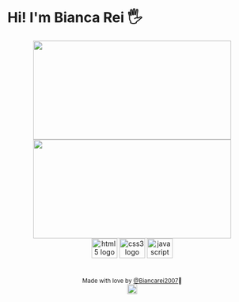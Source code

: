 # Hi! I'm Bianca Rei 🖐️

<div align="center">

 <div>
 <div>
    <img height="200px" width="400px" src="https://github-readme-stats.vercel.app/api?username=Biancarei2007&show_icons=true&include_all_commits=true&count_private=true&hide_border=true&title_color=9400D3&icon_color=9400D3&text_color=c9d1d9&bg_color=0d1117"/>
    <img height="200px" width="400px" src="https://github-readme-stats.vercel.app/api/top-langs/?username=Biancarei2007&layout=compact&langs_count=7&hide_border=true&title_color=FFF&icon_color=66cc00&text_color=fff&bg_color=0d1117"/>
 </div>

  <div> 
    <img src="https://cdn.jsdelivr.net/gh/devicons/devicon/icons/html5/html5-original.svg" height="40" width="52" alt="html5 logo" />
    <img src="https://cdn.jsdelivr.net/gh/devicons/devicon/icons/css3/css3-original.svg" height="40" width="52" alt="css3 logo" />
    <img src="https://cdn.jsdelivr.net/gh/devicons/devicon/icons/javascript/javascript-original.svg" height="40" width="52" alt="javascript logo" />
  </div> 


 ##

  <div align="center">

  <sub>Made with love by <a href="https://portfolio-novo-gamma.vercel.app/" target="_blank">@Biancarei2007<a>💜</sub>  
  <img height="20px" src="https://user-images.githubusercontent.com/49994083/189573872-f81a164a-de54-4536-a520-5e5124cf9653.png">
</div>
